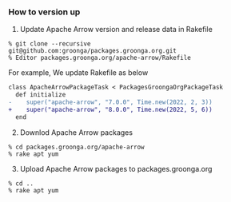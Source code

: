 ### How to version up

1. Update Apache Arrow version and release data in Rakefile

  ```shell
  % git clone --recursive git@github.com:groonga/packages.groonga.org.git
  % Editor packages.groonga.org/apache-arrow/Rakefile
  ```

  For example, We update Rakefile as below

  ```diff
  class ApacheArrowPackageTask < PackagesGroongaOrgPackageTask
    def initialize
  -    super("apache-arrow", "7.0.0", Time.new(2022, 2, 3))
  +    super("apache-arrow", "8.0.0", Time.new(2022, 5, 6))
    end
  ```

2. Downlod Apache Arrow packages

  ```shell
  % cd packages.groonga.org/apache-arrow
  % rake apt yum
  ```

3. Upload Apache Arrow packages to packages.groonga.org

  ```shell
  % cd ..
  % rake apt yum
  ```
